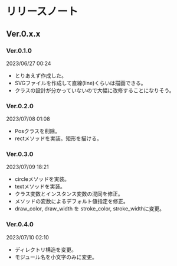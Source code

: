 # リリースノート
## Ver.0.x.x
### Ver.0.1.0
2023/06/27 00:24
- とりあえず作成した。
- SVGファイルを作成して直線(line)くらいは描画できる。
- クラスの設計が分かっていないので大幅に改修することになりそう。
### Ver.0.2.0
2023/07/08 01:08
- Posクラスを削除。
- rectメソッドを実装。矩形を描ける。
### Ver.0.3.0
2023/07/09 18:21
- circleメソッドを実装。
- textメソッドを実装。
- クラス変数とインスタンス変数の混同を修正。
- メソッドの変数によるデフォルト値指定を修正。
- draw_color, draw_width を stroke_color, stroke_widthに変更。
### Ver.0.4.0
2023/07/10 02:10
- ディレクトリ構造を変更。
- モジュール名を小文字のみに変更。
